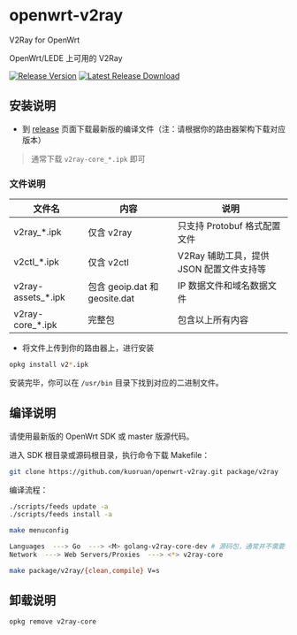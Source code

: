 # openwrt-v2ray

V2Ray for OpenWrt

OpenWrt/LEDE 上可用的 V2Ray

[![Release Version](https://img.shields.io/github/release/kuoruan/openwrt-v2ray.svg)](https://github.com/kuoruan/openwrt-v2ray/releases/latest) [![Latest Release Download](https://img.shields.io/github/downloads/kuoruan/openwrt-v2ray/total.svg)](https://github.com/kuoruan/openwrt-v2ray/releases/latest)

## 安装说明

- 到 [release](https://github.com/kuoruan/openwrt-v2ray/releases) 页面下载最新版的编译文件（注：请根据你的路由器架构下载对应版本）

> 通常下载 ```v2ray-core_*.ipk``` 即可

### 文件说明

| 文件名 | 内容 | 说明 |
| ----- | --- | --- |
| v2ray_*.ipk | 仅含 v2ray | 只支持 Protobuf 格式配置文件 |
| v2ctl_*.ipk | 仅含 v2ctl | V2Ray 辅助工具，提供 JSON 配置文件支持等 |
| v2ray-assets_*.ipk | 包含 geoip.dat 和 geosite.dat | IP 数据文件和域名数据文件 |
| v2ray-core_*.ipk | 完整包 | 包含以上所有内容 |

- 将文件上传到你的路由器上，进行安装

```sh
opkg install v2*.ipk
```

安装完毕，你可以在 ```/usr/bin``` 目录下找到对应的二进制文件。

## 编译说明

请使用最新版的 OpenWrt SDK 或 master 版源代码。

进入 SDK 根目录或源码根目录，执行命令下载 Makefile：

```sh
git clone https://github.com/kuoruan/openwrt-v2ray.git package/v2ray
```

编译流程：

```sh
./scripts/feeds update -a
./scripts/feeds install -a

make menuconfig

Languages  ---> Go  ---> <M> golang-v2ray-core-dev # 源码包，通常并不需要
Network  ---> Web Servers/Proxies  ---> <*> v2ray-core

make package/v2ray/{clean,compile} V=s
```

## 卸载说明

```sh
opkg remove v2ray-core
```
